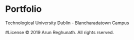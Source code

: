 # Portfolio
Technological University Dublin - Blancharadatown Campus

#License
© 2019 Arun Reghunath. All rights rserved.

